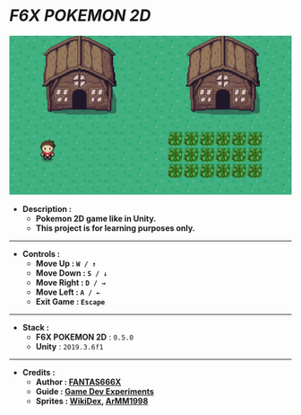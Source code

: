 # _F6X POKEMON 2D_

![THUMBNAIL](Resources/Img/Thumbnail.png)

- **Description :**
  - **Pokemon 2D game like in Unity.**
  - **This project is for learning purposes only.**

---

- **Controls :**
  - **Move Up : `W / ↑`**
  - **Move Down : `S / ↓`**
  - **Move Right : `D / →`**
  - **Move Left : `A / ←`**
  - **Exit Game : `Escape`**

---

- **Stack :**
  - **F6X POKEMON 2D** : `0.5.0`
  - **Unity** : `2019.3.6f1`

---

- **Credits :**
  - **Author : [FANTAS666X](https://github.com/FANTAS666IXI)**
  - **Guide : [Game Dev Experiments](https://www.youtube.com/watch?v=_Pm16a18zy8&list=PLLf84Zj7U26kfPQ00JVI2nIoozuPkykDX&index=1)**
  - **Sprites : [WikiDex](https://www.wikidex.net/wiki/WikiDex), [ArMM1998](https://opengameart.org/content/zelda-like-tilesets-and-sprites)**